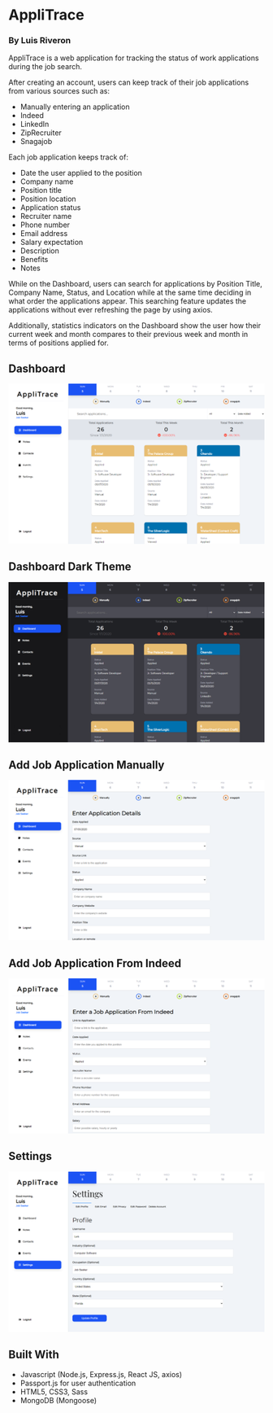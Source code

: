# AppliTrace
### By Luis Riveron

AppliTrace is a web application for tracking the status of work applications during the job search.

After creating an account, users can keep track of their job applications from various sources such as:
- Manually entering an application
- Indeed
- LinkedIn
- ZipRecruiter
- Snagajob

Each job application keeps track of:
- Date the user applied to the position
- Company name
- Position title
- Position location
- Application status
- Recruiter name
- Phone number
- Email address
- Salary expectation
- Description
- Benefits
- Notes

While on the Dashboard, users can search for applications by Position Title, Company Name, Status, and Location while at the same time deciding in what order the applications appear.
This searching feature updates the applications without ever refreshing the page by using axios.

Additionally, statistics indicators on the Dashboard show the user how their current week and month compares to their previous week and month in terms of positions applied for.

## Dashboard
![AppliTrace Dashboard](public/Screenshots/AppliTraceDashboardLightTheme.png)

## Dashboard Dark Theme
![AppliTrace Dashboard Dark Theme](public/Screenshots/AppliTraceDashboard.png)

## Add Job Application Manually
![AppliTrace Add Job Application Manually](public/Screenshots/AppliTraceAddJobManually.png)

## Add Job Application From Indeed
![AppliTrace Add Job Applicaiton From Indeed](public/Screenshots/AppliTraceAddJobIndeed.png)

## Settings
![AppliTrace Settings](public/Screenshots/AppliTraceSettings.png)

## Built With
- Javascript (Node.js, Express.js, React JS, axios)
- Passport.js for user authentication
- HTML5, CSS3, Sass
- MongoDB (Mongoose)